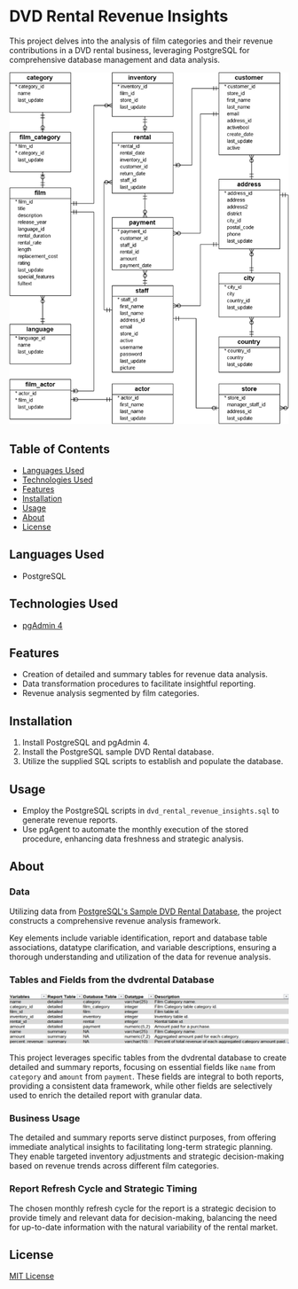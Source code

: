# DVD Rental Revenue Insights

This project delves into the analysis of film categories and their revenue contributions in a DVD rental business, leveraging PostgreSQL for comprehensive database management and data analysis.

![DVD Rental Sample Database Diagram](assets/dvd-rental-sample-database-diagram.png)

## Table of Contents

- [Languages Used](#languages-used)
- [Technologies Used](#technologies-used)
- [Features](#features)
- [Installation](#installation)
- [Usage](#usage)
- [About](#about)
- [License](#license)

## Languages Used

- PostgreSQL

## Technologies Used

- [pgAdmin 4](https://www.pgadmin.org/download/)

## Features

- Creation of detailed and summary tables for revenue data analysis.
- Data transformation procedures to facilitate insightful reporting.
- Revenue analysis segmented by film categories.

## Installation

1. Install PostgreSQL and pgAdmin 4.
2. Install the PostgreSQL sample DVD Rental database.
3. Utilize the supplied SQL scripts to establish and populate the database.

## Usage

- Employ the PostgreSQL scripts in `dvd_rental_revenue_insights.sql` to generate revenue reports.
- Use pgAgent to automate the monthly execution of the stored procedure, enhancing data freshness and strategic analysis.

## About

### Data

Utilizing data from [PostgreSQL's Sample DVD Rental Database](https://www.postgresqltutorial.com/postgresql-getting-started/postgresql-sample-database/), the project constructs a comprehensive revenue analysis framework.

Key elements include variable identification, report and database table associations, datatype clarification, and variable descriptions, ensuring a thorough understanding and utilization of the data for revenue analysis.

### Tables and Fields from the dvdrental Database

![DVD Rental Data Used](assets/dvd-rental-data-used.jpg)

This project leverages specific tables from the dvdrental database to create detailed and summary reports, focusing on essential fields like `name` from `category` and `amount` from `payment`. These fields are integral to both reports, providing a consistent data framework, while other fields are selectively used to enrich the detailed report with granular data.

### Business Usage

The detailed and summary reports serve distinct purposes, from offering immediate analytical insights to facilitating long-term strategic planning. They enable targeted inventory adjustments and strategic decision-making based on revenue trends across different film categories.

### Report Refresh Cycle and Strategic Timing

The chosen monthly refresh cycle for the report is a strategic decision to provide timely and relevant data for decision-making, balancing the need for up-to-date information with the natural variability of the rental market.

## License

[MIT License](LICENSE)

